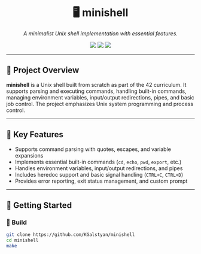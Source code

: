 <h1 align="center">🖥️ minishell</h1>

<p align="center">
  <i>A minimalist Unix shell implementation with essential features.</i>
</p>

<p align="center">
  <img src="https://img.shields.io/badge/Language-C-blue.svg" />
  <img src="https://img.shields.io/badge/Project-minishell-yellowgreen.svg" />
  <img src="https://img.shields.io/badge/Status-In%20Progress-orange.svg" />
</p>

---

## 📌 Project Overview

**minishell** is a Unix shell built from scratch as part of the 42 curriculum. It supports parsing and executing commands, handling built-in commands, managing environment variables, input/output redirections, pipes, and basic job control. The project emphasizes Unix system programming and process control.

---

## 🧠 Key Features

- Supports command parsing with quotes, escapes, and variable expansions  
- Implements essential built-in commands (`cd`, `echo`, `pwd`, `export`, etc.)  
- Handles environment variables, input/output redirections, and pipes  
- Includes heredoc support and basic signal handling (`CTRL+C`, `CTRL+D`)  
- Provides error reporting, exit status management, and custom prompt  

---

## 🚀 Getting Started

### 🔨 Build

```bash
git clone https://github.com/KGalstyan/minishell
cd minishell
make
